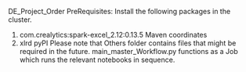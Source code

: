 DE_Project_Order
PreRequisites:
Install the following packages in the cluster.
1. com.crealytics:spark-excel_2.12:0.13.5 Maven coordinates
2. xlrd pyPI
Please note that Others folder contains files that might be required in the future.
main_master_Workflow.py functions as a Job which runs the relevant notebooks in sequence.

